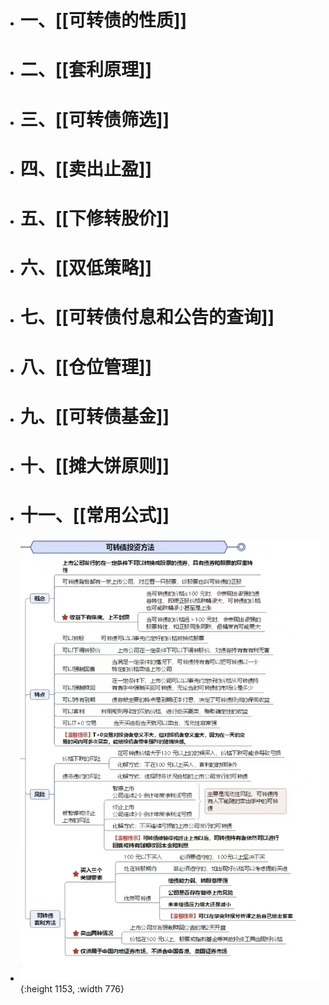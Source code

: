 - # 一、[[可转债的性质]]
- # 二、[[套利原理]]
- # 三、[[可转债筛选]]
- # 四、[[卖出止盈]]
- # 五、[[下修转股价]]
- # 六、[[双低策略]]
- # 七、[[可转债付息和公告的查询]]
- # 八、[[仓位管理]]
- # 九、[[可转债基金]]
- # 十、[[摊大饼原则]]
- # 十一、[[常用公式]]
- ![image.png](../assets/image_1669085328837_0.png){:height 1153, :width 776}